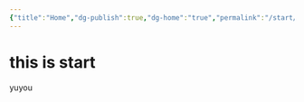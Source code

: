 ```yaml
---
{"title":"Home","dg-publish":true,"dg-home":"true","permalink":"/start/","tags":["gardenEntry"],"dgPassFrontmatter":true}
---
```


# this is start
yuyou

